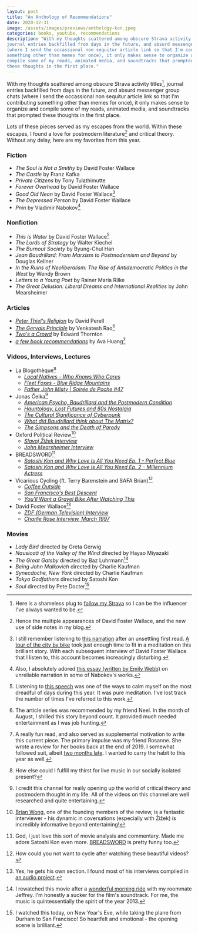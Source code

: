 ```yaml
---
layout: post
title: "An Anthology of Recommendations"
date: 2020-12-31
image: /assets/images/previews/anthology-kon.jpeg
categories: books, youtube, recommendations
description: "With my thoughts scattered among obscure Strava activity titles,
journal entries backfilled from days in the future, and absurd messenger group chats
(where I send the occassional non sequitur article link so that I'm contributing
something other than memes for once), it only makes sense to organize and
compile some of my reads, animated media, and soundtracks that prompted
these thoughts in the first place."
---
```


With my thoughts scattered among obscure Strava activity titles[^1], journal
entries backfilled from days in the future, and absurd messenger group chats
(where I send the occassional non sequitur article link so that I'm contributing
something other than memes for once), it only makes sense to organize and
compile some of my reads, animated media, and soundtracks that prompted
these thoughts in the first place.

Lots of these pieces served as my escapes from the world. Within these
escapes, I found a love for postmodern literature[^2] and critical theory.
Without any delay, here are my favorites from this year.

[^1]: Here is a shameless plug to [follow my
Strava](https://www.strava.com/athletes/rexledesma) so I can be the influencer
I've always wanted to be.

[^2]: Hence the multiple appearances of David Foster Wallace, and the new use of
side notes in my blog.

### Fiction

- _The Soul is Not a Smithy_ by David Foster Wallace
- _The Castle_ by Franz Kafka
- _Private Citizens_ by Tony Tulathimutte
- _Forever Overhead_ by David Foster Wallace
- _Good Old Neon_ by David Foster Wallace[^3]
- _The Depressed Person_ by David Foster Wallace
- _Pnin_ by Vladimir Nabokov[^4]

[^3]: I still remember listening to [this
narration](https://www.youtube.com/watch?v=9f-Q9GHmJGc) after an unsettling
first read. [A tour of the city by
bike](https://www.strava.com/activities/4218502396) took just enough time to fit
in a meditation on this brilliant story. With each subsequent interview of David
Foster Wallace that I listen to, this account becomes increasingly disturbing.

[^4]: Also, I absolutely adored [this essay (written by Emily
Webb)](https://www.lagrange.edu/resources/pdf/citations/2017/14_Final_English_Webb.pdf)
on unreliable narration in some of Nabokov's works.

### Nonfiction

- _This is Water_ by David Foster Wallace[^5]
- _The Lords of Strategy_ by Walter Kiechel
- _The Burnout Society_ by Byung-Chul Han
- _Jean Baudrillard: From Marxism to Postmodernism and Beyond_ by Douglas
  Kellner
- _In the Ruins of Neoliberalism: The Rise of Antidemocratic Politics in the
  West_ by Wendy Brown
- _Letters to a Young Poet_ by Rainer Maria Rilke
- _The Great Delusion: Liberal Dreams and International Realities_ by John
  Mearsheimer

[^5]: Listening to [this
speech](https://fs.blog/2012/04/david-foster-wallace-this-is-water) was one of
the ways to calm myself on the most dreadful of days during this year. It was
pure meditation. I've lost track the number of times I've referred to this work.

### Articles

- [_Peter Thiel's Religion_](https://perell.com/essay/peter-thiel/) by David
  Perell
- [_The Gervais
  Principle_](https://www.ribbonfarm.com/2009/10/07/the-gervais-principle-or-the-office-according-to-the-office/)
  by Venkatesh Rao[^6]
- [_Two's a
  Crowd_](https://aeon.co/essays/a-creative-multiplicity-the-philosophy-of-deleuze-and-guattari)
  by Edward Thornton
- [_a few book
  recommendations_](https://ava.substack.com/p/a-few-book-recommendations) by
  Ava Huang[^7]

[^6]: The article series was recommended by my friend Neel. In the month of
August, I shilled this story beyond count. It provided much needed entertainment
as I was job hunting.

[^7]: A really fun read, and also served as supplemental motivation to write
this current piece. The primary impulse was my friend Rosanne. She wrote a
review for her books back at the end of 2019. I somewhat followed suit, albeit
[two months late](https://rexledesma.com/blog/through-the-ages-part1). I wanted
to carry the habit to this year as well.

### Videos, Interviews, Lectures

- La Blogothèque[^8]
  - [_Local Natives - Who Knows Who
    Cares_](https://www.youtube.com/watch?v=6hhE_sqJG3g)
  - [_Fleet Foxes - Blue Ridge
    Mountains_](https://www.youtube.com/watch?v=t1tbX_NJn98)
  - [_Father John Misty | Soirée de Poche
    #47_](https://www.youtube.com/watch?v=Bx-Y6qsuLxE)
- Jonas Čeika[^9]
  - [_American Psycho, Baudrillard and the Postmodern
    Condition_](https://www.youtube.com/watch?v=RJfurfb5_kw)
  - [_Hauntology, Lost Futures and 80s
    Nostalgia_](https://www.youtube.com/watch?v=gSvUqhZcbVg)
  - [_The Cultural Significance of
    Cyberpunk_](https://www.youtube.com/watch?v=Nvor7hhDKTs)
  - [_What did Baudrillard think about The
    Matrix?_](https://www.youtube.com/watch?v=bf9J35yzM3E)
  - [_The Simpsons and the Death of
    Parody_](https://www.youtube.com/watch?v=hi_fxwLBSFo)
- Oxford Political Review[^10]
  - [_Slavoj Žižek Interview_](https://www.youtube.com/watch?v=gqV2vt1g_Jc)
  - [_John Mearsheimer Interview_](https://www.youtube.com/watch?v=McKCcr2Vrns)
- BREADSWORD[^11]
  - [_Satoshi Kon and Why Love Is All You Need Ep. 1 - Perfect
    Blue_](https://www.youtube.com/watch?v=2XGYr9_BiEU)
  - [_Satoshi Kon and Why Love Is All You Need Ep. 2 - Millennium
    Actress_](https://www.youtube.com/watch?v=1dfn-yMmvis)
- Vicarious Cycling (ft. Terry Barenstein and SAFA Brian)[^12]
  - [_Coffee Outside_](https://www.youtube.com/watch?v=BzB1L3OfeoE)
  - [_San Francisco's Best
    Descent_](https://www.youtube.com/watch?v=-Or4F6sDyaw)
  - [_You'll Want a Gravel Bike After Watching
    This_](https://www.youtube.com/watch?v=Bcrky9sw02w)
- David Foster Wallace[^13]
  - [_ZDF (German Television)
    Interview_](https://www.youtube.com/watch?v=iGLzWdT7vGc)
  - [_Charlie Rose Interview, March
    1997_](https://charlierose.com/videos/23311)

[^8]: How else could I fulfill my thirst for live music in our socially isolated
present?

[^9]: I credit this channel for really opening up the world of critical theory
and postmodern thought in my life. All of the videos on this channel are well
researched and quite entertaining.

[^10]: [Brian Wong](https://twitter.com/brianwongopr), one of the founding
members of the review, is a fantastic interviewer - his dynamic in coversations
(especially with Žižek) is incredibly informative beyond entertaining!

[^11]: God, I just love this sort of movie analysis and commentary. Made me
adore Satoshi Kon even more. [BREADSWORD](https://twitter.com/BREADSWORD) is
pretty funny too.

[^12]: How could you not want to cycle after watching these beautiful videos?

[^13]: Yes, he gets his own section. I found most of his interviews compiled in
[an audio project](http://www.dfwaudioproject.org/interviews-profiles/).

### Movies

- _Lady Bird_ directed by Greta Gerwig
- _Nausicaä of the Valley of the Wind_ directed by Hayao Miyazaki
- _The Great Gatsby_ directed by Baz Luhrmann[^14]
- _Being John Malkovich_ directed by Charlie Kaufman
- _Synecdoche, New York_ directed by Charlie Kaufman
- _Tokyo Godfathers_ directed by Satoshi Kon
- _Soul_ directed by Pete Docter[^15]

[^14]: I rewatched this movie after a [wonderful morning
ride](https://www.strava.com/activities/3702781710) with my roommate Jeffrey.
I'm honestly a sucker for the film's soundtrack. For me, the music is
quintessentially the spirit of the year 2013.

[^15]: I watched this today, on New Year's Eve, while taking the plane from
Durham to San Francisco! So heartfelt and emotional - the opening scene is
brilliant.
